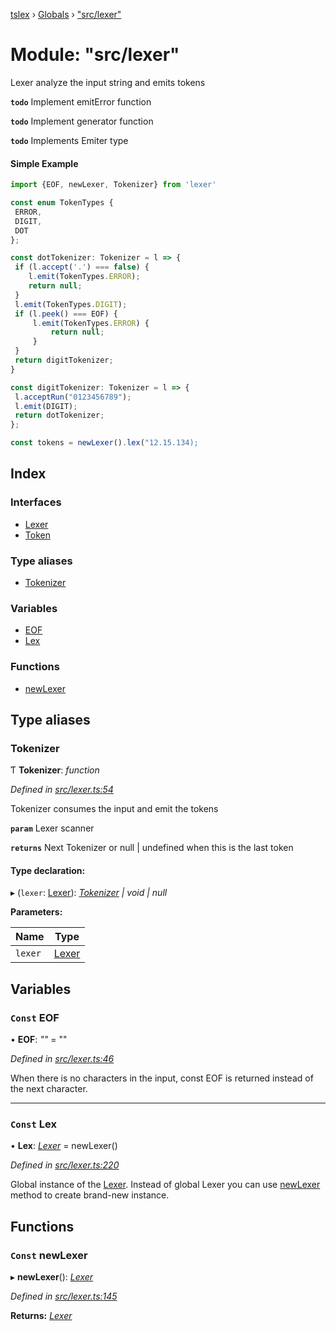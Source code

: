 [tslex](../README.md) › [Globals](../globals.md) › ["src/lexer"](_src_lexer_.md)

# Module: "src/lexer"

Lexer analyze the input string and emits tokens

**`todo`** Implement emitError function

**`todo`** Implement generator function

**`todo`** Implements Emiter type

#### Simple Example

```ts
import {EOF, newLexer, Tokenizer} from 'lexer'

const enum TokenTypes {
 ERROR,
 DIGIT,
 DOT
};

const dotTokenizer: Tokenizer = l => {
 if (l.accept('.') === false) {
    l.emit(TokenTypes.ERROR);
    return null;
 }
 l.emit(TokenTypes.DIGIT);
 if (l.peek() === EOF) {
     l.emit(TokenTypes.ERROR) {
         return null;
     }
 }
 return digitTokenizer;
}

const digitTokenizer: Tokenizer = l => {
 l.acceptRun("0123456789");
 l.emit(DIGIT);
 return dotTokenizer;
};

const tokens = newLexer().lex("12.15.134);
```

## Index

### Interfaces

* [Lexer](../interfaces/_src_lexer_.lexer.md)
* [Token](../interfaces/_src_lexer_.token.md)

### Type aliases

* [Tokenizer](_src_lexer_.md#tokenizer)

### Variables

* [EOF](_src_lexer_.md#const-eof)
* [Lex](_src_lexer_.md#const-lex)

### Functions

* [newLexer](_src_lexer_.md#const-newlexer)

## Type aliases

###  Tokenizer

Ƭ **Tokenizer**: *function*

*Defined in [src/lexer.ts:54](https://github.com/krzysiekpiasecki/tslex/blob/36181c0/src/lexer.ts#L54)*

Tokenizer consumes the input and emit the tokens

**`param`** Lexer scanner

**`returns`** Next Tokenizer or null | undefined when this is the last token

#### Type declaration:

▸ (`lexer`: [Lexer](../interfaces/_src_lexer_.lexer.md)): *[Tokenizer](_src_lexer_.md#tokenizer) | void | null*

**Parameters:**

Name | Type |
------ | ------ |
`lexer` | [Lexer](../interfaces/_src_lexer_.lexer.md) |

## Variables

### `Const` EOF

• **EOF**: *""* = ""

*Defined in [src/lexer.ts:46](https://github.com/krzysiekpiasecki/tslex/blob/36181c0/src/lexer.ts#L46)*

When there is no characters in the input, const EOF is returned instead of the next character.

___

### `Const` Lex

• **Lex**: *[Lexer](../interfaces/_src_lexer_.lexer.md)* = newLexer()

*Defined in [src/lexer.ts:220](https://github.com/krzysiekpiasecki/tslex/blob/36181c0/src/lexer.ts#L220)*

Global instance of the [Lexer](../interfaces/_src_lexer_.lexer.md). Instead of global Lexer you can use [newLexer](_src_lexer_.md#const-newlexer) method to create brand-new instance.

## Functions

### `Const` newLexer

▸ **newLexer**(): *[Lexer](../interfaces/_src_lexer_.lexer.md)*

*Defined in [src/lexer.ts:145](https://github.com/krzysiekpiasecki/tslex/blob/36181c0/src/lexer.ts#L145)*

**Returns:** *[Lexer](../interfaces/_src_lexer_.lexer.md)*
